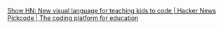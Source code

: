 
[Show HN: New visual language for teaching kids to code | Hacker News](https://news.ycombinator.com/item?id=38365638)
[Pickcode | The coding platform for education](https://pickcode.io/)
